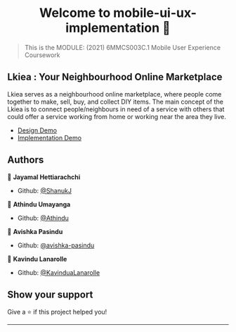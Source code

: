 <h1 align="center">Welcome to mobile-ui-ux-implementation 👋</h1>
<p>
</p>

> This is the MODULE: (2021) 6MMCS003C.1 Mobile User Experience Coursework

## Lkiea : Your Neighbourhood Online Marketplace


Lkiea serves as a neighbourhood online marketplace, where people come together to make, sell, buy, and collect DIY items. The main concept of the Lkiea is to connect people/neighbours in need of a service with others that could offer a service working from home or working near the area they live.

* [Design Demo](https://youtu.be/YdpPE1YSISw)
* [Implementation Demo](https://youtu.be/DiyOmYwhVqs)


## Authors

👤 **Jayamal Hettiarachchi**

* Github: [@ShanukJ](https://github.com/ShanukJ)

👤 **Athindu Umayanga**

* Github: [@Athindu](https://github.com/Athindu)

👤 **Avishka Pasindu**

* Github: [@avishka-pasindu](https://github.com/avishka-pasindu)

👤 **Kavindu Lanarolle**

* Github: [@KavinduaLanarolle](https://github.com/KavinduaLanarolle)

## Show your support

Give a ⭐️ if this project helped you!

***
